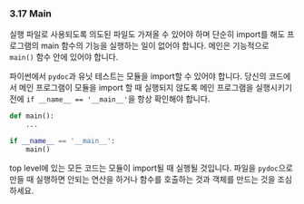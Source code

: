 <a id="s3.17-main"></a>
<a id="main"></a>
### 3.17 Main

실행 파일로 사용되도록 의도된 파일도 가져올 수 있어야 하며 단순히 import를 해도 프로그램의 main 함수의 기능을 실행하는 일이 없어야 합니다.
메인은 기능적으로 `main()` 함수 안에 있어야 합니다.

파이썬에서 `pydoc`과 유닛 테스트는 모듈을 import할 수 있어야 합니다.
당신의 코드에서 메인 프로그램이 모듈을 import 할 때 실행되지 않도록 메인 프로그램을 실행시키기 전에 `if __name__ == '__main__'`을 항상 확인해야 합니다.
```python
def main():
    ...

if __name__ == '__main__':
    main()
```

top level에 있는 모든 코드는 모듈이 import될 때 실행될 것입니다.
파일을 `pydoc`으로 만들 때 실행하면 안되는 연산을 하거나 함수를 호출하는 것과 객체를 만드는 것을 조심하세요.
